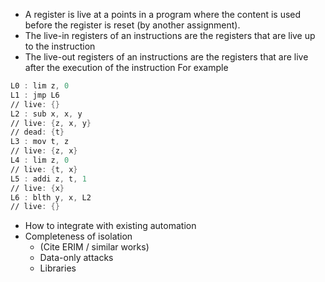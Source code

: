 - A register is live at a points in a program where the content is used before the register is reset (by another assignment).
- The live-in registers of an instructions are the registers that are live up to the instruction
- The live-out registers of an instructions are the registers that are live after the execution of the instruction
For example
```asm
L0 : lim z, 0 
L1 : jmp L6
// live: {}
L2 : sub x, x, y 
// live: {z, x, y}
// dead: {t}
L3 : mov t, z 
// live: {z, x}
L4 : lim z, 0
// live: {t, x}
L5 : addi z, t, 1
// live: {x}
L6 : blth y, x, L2
// live: {}
```
- How  to integrate with existing automation
- Completeness of isolation
	- (Cite ERIM / similar works)
	- Data-only attacks
	- Libraries